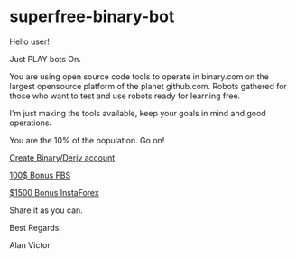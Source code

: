 # superfree-binary-bot
Hello user!

Just PLAY bots On.

You are using open source code tools to operate in binary.com on the largest opensource platform of the planet github.com.
Robots gathered for those who want to test and use robots ready for learning free.

I'm just making the tools available, keep your goals in mind and good operations.

You are the 10% of the population. Go on!

[Create Binary/Deriv account](https://record.binary.com/_h1BT0Uryldi6tyDIijdDK2Nd7ZgqdRLk/1/)

[100$ Bonus FBS](https://ptfbs.com/promo/trade-100usd?ppu=3419105)

[$1500 Bonus InstaForex](https://www.instaforex.com/pt/no_deposit_bonus/?x=mildbonus)


Share it as you can.

Best Regards,

Alan Victor
